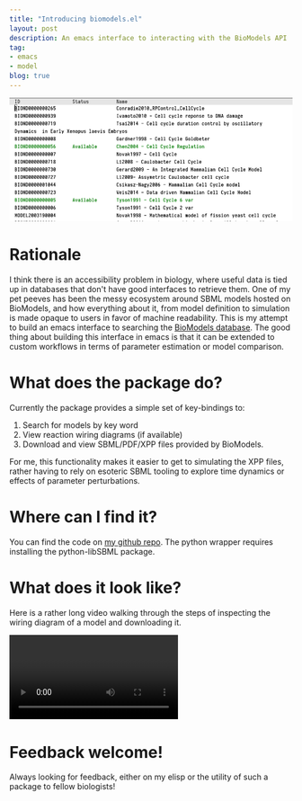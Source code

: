 ```yaml
---
title: "Introducing biomodels.el"
layout: post
description: An emacs interface to interacting with the BioModels API
tag:
- emacs
- model
blog: true
---
```

![img](/assets/images/screenshot_20220227_135818.png)

# Rationale
I think there is an accessibility problem in biology, where useful data is tied up in databases that don't have good interfaces to retrieve them. One of my pet peeves has been the messy ecosystem around SBML models hosted on BioModels, and how everything about it, from model definition to simulation is made opaque to users in favor of machine readability. This is my attempt to build an emacs interface to searching the [BioModels database](https://www.ebi.ac.uk/biomodels/). The good thing about building this interface in emacs is that it can be extended to custom workflows in terms of parameter estimation or model comparison. 

# What does the package do?
Currently the package provides a simple set of key-bindings to:
1. Search for models by key word
2. View reaction wiring diagrams (if available)
3. Download and view SBML/PDF/XPP files provided by BioModels.

For me, this functionality makes it easier to get to simulating the XPP files, rather having to rely on esoteric SBML tooling to explore time dynamics or effects of parameter perturbations.

# Where can I find it?
You can find the code on [my github repo](https://github.com/amoghpj/biomodels.el). The python wrapper requires installing the python-libSBML package.

# What does it look like?
Here is a rather long video walking through the steps of inspecting the wiring diagram of a model and downloading it. 

<video controls >
<source src="/assets/videos/2022-02-27-biomodels.mp4" type="video/mp4">
</video>

# Feedback welcome!
Always looking for feedback, either on my elisp or the utility of such a package to fellow biologists!

